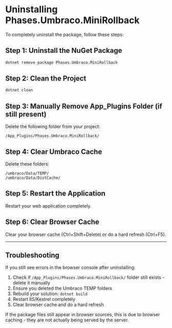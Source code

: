 # Uninstalling Phases.Umbraco.MiniRollback

To completely uninstall the package, follow these steps:

## Step 1: Uninstall the NuGet Package

```bash
dotnet remove package Phases.Umbraco.MiniRollback
```

## Step 2: Clean the Project

```bash
dotnet clean
```

## Step 3: Manually Remove App_Plugins Folder (if still present)

Delete the following folder from your project:
```
/App_Plugins/Phases.Umbraco.MiniRollback/
```

## Step 4: Clear Umbraco Cache

Delete these folders:
```
/umbraco/Data/TEMP/
/umbraco/Data/DistCache/
```

## Step 5: Restart the Application

Restart your web application completely.

## Step 6: Clear Browser Cache

Clear your browser cache (Ctrl+Shift+Delete) or do a hard refresh (Ctrl+F5).

---

## Troubleshooting

If you still see errors in the browser console after uninstalling:

1. Check if `/App_Plugins/Phases.Umbraco.MiniRollback/` folder still exists - delete it manually
2. Ensure you deleted the Umbraco TEMP folders
3. Rebuild your solution: `dotnet build`
4. Restart IIS/Kestrel completely
5. Clear browser cache and do a hard refresh

If the package files still appear in browser sources, this is due to browser caching - they are not actually being served by the server.